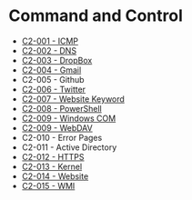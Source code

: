 # Command and Control

* [C2-001 - ICMP](https://pentestlab.blog/2017/07/28/command-and-control-icmp/)
* [C2-002 - DNS](https://pentestlab.blog/2017/09/06/command-and-control-dns/)
* [C2-003 - DropBox](https://pentestlab.blog/2017/08/29/command-and-control-dropbox/)
* [C2-004 - Gmail](https://pentestlab.blog/2017/08/03/command-and-control-gmail/)
* C2-005 - Github
* [C2-006 - Twitter](https://pentestlab.blog/2017/09/26/command-and-control-twitter/)
* [C2-007 - Website Keyword](https://pentestlab.blog/2017/09/14/command-and-control-website-keyword/)
* [C2-008 - PowerShell](https://pentestlab.blog/2017/08/19/command-and-control-powershell/)
* [C2-009 - Windows COM](https://pentestlab.blog/2017/09/01/command-and-control-windows-com/)
* [C2-009 - WebDAV](https://pentestlab.blog/2017/09/12/command-and-control-webdav/)
* C2-010 - Error Pages
* C2-011 - Active Directory
* [C2-012 - HTTPS](https://pentestlab.blog/2017/10/04/command-and-control-https/)
* [C2-013 - Kernel](https://pentestlab.blog/2017/10/02/command-and-control-kernel/)
* [C2-014 - Website](https://pentestlab.blog/2017/11/14/command-and-control-website/)
* [C2-015 - WMI](https://pentestlab.blog/2017/11/20/command-and-control-wmi/)
